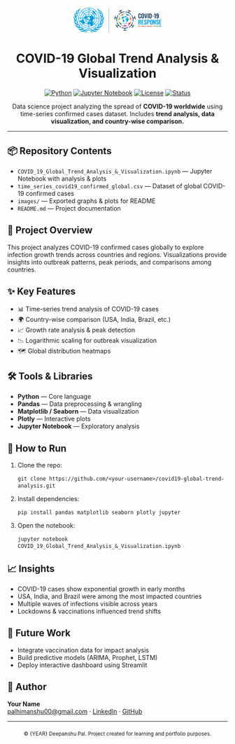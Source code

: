 <!-- Project Header -->
<p align="center">
  <img src="https://github.com/DeepanshuGI/Covid-19-Confirmed-Cases/blob/main/COVID-19%20Response%20Logo%20Languages_UN%20Emblem-EN.jpg" alt="COVID-19 Logo" width="200"/>
</p>

<h1 align="center">COVID-19 Global Trend Analysis & Visualization</h1>

<p align="center">
  <a href="#"><img alt="Python" src="https://img.shields.io/badge/Python-3.9-blue"></a>
  <a href="#"><img alt="Jupyter Notebook" src="https://img.shields.io/badge/Notebook-Jupyter-orange"></a>
  <a href="#"><img alt="License" src="https://img.shields.io/badge/License-MIT-green"></a>
  <a href="#"><img alt="Status" src="https://img.shields.io/badge/Status-Active-success"></a>
</p>

<p align="center">
  Data science project analyzing the spread of <b>COVID-19 worldwide</b> using time-series confirmed cases dataset.  
  Includes <b>trend analysis, data visualization, and country-wise comparison.</b>
</p>

<hr/>

<h2>📦 Repository Contents</h2>

<ul>
  <li><code>COVID_19_Global_Trend_Analysis_&_Visualization.ipynb</code> — Jupyter Notebook with analysis & plots</li>
  <li><code>time_series_covid19_confirmed_global.csv</code> — Dataset of global COVID-19 confirmed cases</li>
  <li><code>images/</code> — Exported graphs & plots for README</li>
  <li><code>README.md</code> — Project documentation</li>
</ul>

<h2>🧭 Project Overview</h2>

<p>
This project analyzes COVID-19 confirmed cases globally to explore infection growth trends across countries and regions.  
Visualizations provide insights into outbreak patterns, peak periods, and comparisons among countries.
</p>

<h2>✨ Key Features</h2>

<ul>
  <li>📊 Time-series trend analysis of COVID-19 cases</li>
  <li>🌍 Country-wise comparison (USA, India, Brazil, etc.)</li>
  <li>📈 Growth rate analysis & peak detection</li>
  <li>📉 Logarithmic scaling for outbreak visualization</li>
  <li>🗺️ Global distribution heatmaps</li>
</ul>

<h2>🛠️ Tools & Libraries</h2>

<ul>
  <li><b>Python</b> — Core language</li>
  <li><b>Pandas</b> — Data preprocessing & wrangling</li>
  <li><b>Matplotlib / Seaborn</b> — Data visualization</li>
  <li><b>Plotly</b> — Interactive plots</li>
  <li><b>Jupyter Notebook</b> — Exploratory analysis</li>
</ul>

<h2>🚀 How to Run</h2>

<ol>
  <li>Clone the repo:
    <pre><code>git clone https://github.com/&lt;your-username&gt;/covid19-global-trend-analysis.git</code></pre>
  </li>
  <li>Install dependencies:
    <pre><code>pip install pandas matplotlib seaborn plotly jupyter</code></pre>
  </li>
  <li>Open the notebook:
    <pre><code>jupyter notebook COVID_19_Global_Trend_Analysis_&_Visualization.ipynb</code></pre>
  </li>
</ol>

<h2>📈 Insights</h2>

<ul>
  <li>COVID-19 cases show exponential growth in early months</li>
  <li>USA, India, and Brazil were among the most impacted countries</li>
  <li>Multiple waves of infections visible across years</li>
  <li>Lockdowns & vaccinations influenced trend shifts</li>
</ul>

<h2>📌 Future Work</h2>

<ul>
  <li>Integrate vaccination data for impact analysis</li>
  <li>Build predictive models (ARIMA, Prophet, LSTM)</li>
  <li>Deploy interactive dashboard using Streamlit</li>
</ul>

<h2>👤 Author</h2>

<p>
<strong>Your Name</strong><br/>
<a href="mailto:palhimasnhu00@gmail.com">palhimanshu00@gmail.com</a> · 
<a href="https://www.linkedin.com/in/deepanshu-pal">LinkedIn</a> · 
<a href="https://https://github.com/DeepanshuGI">GitHub</a>
</p>

<hr/>

<p align="center">
  <sub>© {YEAR} Deepanshu Pal. Project created for learning and portfolio purposes.</sub>
</p>
